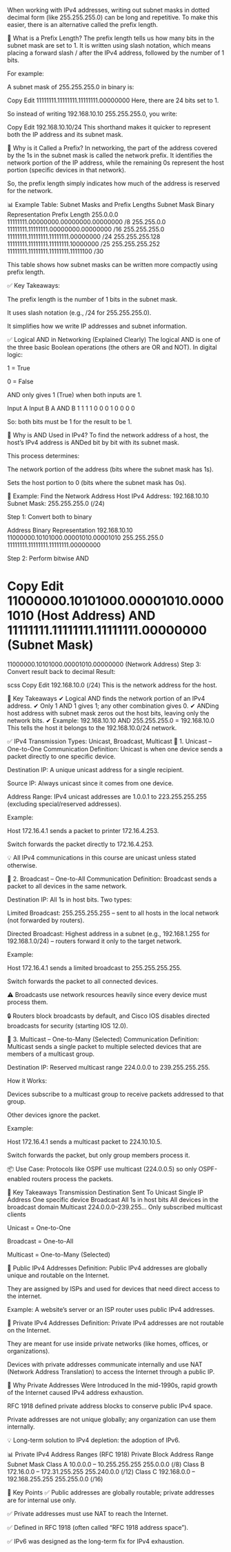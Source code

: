 When working with IPv4 addresses, writing out subnet masks in dotted decimal form (like 255.255.255.0) can be long and repetitive. To make this easier, there is an alternative called the prefix length.

🌟 What is a Prefix Length?
The prefix length tells us how many bits in the subnet mask are set to 1. It is written using slash notation, which means placing a forward slash / after the IPv4 address, followed by the number of 1 bits.

For example:

A subnet mask of 255.255.255.0 in binary is:

Copy
Edit
11111111.11111111.11111111.00000000
Here, there are 24 bits set to 1.

So instead of writing 192.168.10.10 255.255.255.0, you write:

Copy
Edit
192.168.10.10/24
This shorthand makes it quicker to represent both the IP address and its subnet mask.

📌 Why is it Called a Prefix?
In networking, the part of the address covered by the 1s in the subnet mask is called the network prefix. It identifies the network portion of the IP address, while the remaining 0s represent the host portion (specific devices in that network).

So, the prefix length simply indicates how much of the address is reserved for the network.

📊 Example Table: Subnet Masks and Prefix Lengths
Subnet Mask	Binary Representation	Prefix Length
255.0.0.0	11111111.00000000.00000000.00000000	/8
255.255.0.0	11111111.11111111.00000000.00000000	/16
255.255.255.0	11111111.11111111.11111111.00000000	/24
255.255.255.128	11111111.11111111.11111111.10000000	/25
255.255.255.252	11111111.11111111.11111111.11111100	/30

This table shows how subnet masks can be written more compactly using prefix length.

✅ Key Takeaways:

The prefix length is the number of 1 bits in the subnet mask.

It uses slash notation (e.g., /24 for 255.255.255.0).

It simplifies how we write IP addresses and subnet information.

✅ Logical AND in Networking (Explained Clearly)
The logical AND is one of the three basic Boolean operations (the others are OR and NOT). In digital logic:

1 = True

0 = False

AND only gives 1 (True) when both inputs are 1.

Input A	Input B	A AND B
1	1	1
1	0	0
0	1	0
0	0	0

So: both bits must be 1 for the result to be 1.

📌 Why is AND Used in IPv4?
To find the network address of a host, the host’s IPv4 address is ANDed bit by bit with its subnet mask.

This process determines:

The network portion of the address (bits where the subnet mask has 1s).

Sets the host portion to 0 (bits where the subnet mask has 0s).

📝 Example: Find the Network Address
Host IPv4 Address: 192.168.10.10
Subnet Mask: 255.255.255.0 (/24)

Step 1: Convert both to binary

Address	Binary Representation
192.168.10.10	11000000.10101000.00001010.00001010
255.255.255.0	11111111.11111111.11111111.00000000

Step 2: Perform bitwise AND

Copy
Edit
11000000.10101000.00001010.00001010 (Host Address)
AND
11111111.11111111.11111111.00000000 (Subnet Mask)
=
11000000.10101000.00001010.00000000 (Network Address)
Step 3: Convert result back to decimal
Result:

scss
Copy
Edit
192.168.10.0 (/24)
This is the network address for the host.

🌟 Key Takeaways
✔ Logical AND finds the network portion of an IPv4 address.
✔ Only 1 AND 1 gives 1; any other combination gives 0.
✔ ANDing host address with subnet mask zeros out the host bits, leaving only the network bits.
✔ Example:
192.168.10.10 AND 255.255.255.0 = 192.168.10.0
This tells the host it belongs to the 192.168.10.0/24 network.


✅ IPv4 Transmission Types: Unicast, Broadcast, Multicast
📌 1. Unicast – One-to-One Communication
Definition: Unicast is when one device sends a packet directly to one specific device.

Destination IP: A unique unicast address for a single recipient.

Source IP: Always unicast since it comes from one device.

Address Range: IPv4 unicast addresses are 1.0.0.1 to 223.255.255.255 (excluding special/reserved addresses).

Example:

Host 172.16.4.1 sends a packet to printer 172.16.4.253.

Switch forwards the packet directly to 172.16.4.253.

💡 All IPv4 communications in this course are unicast unless stated otherwise.

📌 2. Broadcast – One-to-All Communication
Definition: Broadcast sends a packet to all devices in the same network.

Destination IP: All 1s in host bits. Two types:

Limited Broadcast: 255.255.255.255 – sent to all hosts in the local network (not forwarded by routers).

Directed Broadcast: Highest address in a subnet (e.g., 192.168.1.255 for 192.168.1.0/24) – routers forward it only to the target network.

Example:

Host 172.16.4.1 sends a limited broadcast to 255.255.255.255.

Switch forwards the packet to all connected devices.

⚠️ Broadcasts use network resources heavily since every device must process them.

🔒 Routers block broadcasts by default, and Cisco IOS disables directed broadcasts for security (starting IOS 12.0).

📌 3. Multicast – One-to-Many (Selected) Communication
Definition: Multicast sends a single packet to multiple selected devices that are members of a multicast group.

Destination IP: Reserved multicast range 224.0.0.0 to 239.255.255.255.

How it Works:

Devices subscribe to a multicast group to receive packets addressed to that group.

Other devices ignore the packet.

Example:

Host 172.16.4.1 sends a multicast packet to 224.10.10.5.

Switch forwards the packet, but only group members process it.

📦 Use Case: Protocols like OSPF use multicast (224.0.0.5) so only OSPF-enabled routers process the packets.

🌟 Key Takeaways
Transmission	Destination	Sent To
Unicast	Single IP Address	One specific device
Broadcast	All 1s in host bits	All devices in the broadcast domain
Multicast	224.0.0.0–239.255…	Only subscribed multicast clients

Unicast = One-to-One

Broadcast = One-to-All

Multicast = One-to-Many (Selected)




📌 Public IPv4 Addresses
Definition: Public IPv4 addresses are globally unique and routable on the Internet.

They are assigned by ISPs and used for devices that need direct access to the internet.

Example: A website’s server or an ISP router uses public IPv4 addresses.

📌 Private IPv4 Addresses
Definition: Private IPv4 addresses are not routable on the Internet.

They are meant for use inside private networks (like homes, offices, or organizations).

Devices with private addresses communicate internally and use NAT (Network Address Translation) to access the Internet through a public IP.

🌟 Why Private Addresses Were Introduced
In the mid-1990s, rapid growth of the Internet caused IPv4 address exhaustion.

RFC 1918 defined private address blocks to conserve public IPv4 space.

Private addresses are not unique globally; any organization can use them internally.

💡 Long-term solution to IPv4 depletion: the adoption of IPv6.

📊 Private IPv4 Address Ranges (RFC 1918)
Private Block	Address Range	Subnet Mask
Class A	10.0.0.0 – 10.255.255.255	255.0.0.0 (/8)
Class B	172.16.0.0 – 172.31.255.255	255.240.0.0 (/12)
Class C	192.168.0.0 – 192.168.255.255	255.255.0.0 (/16)

🌟 Key Points
✅ Public addresses are globally routable; private addresses are for internal use only.

✅ Private addresses must use NAT to reach the Internet.

✅ Defined in RFC 1918 (often called “RFC 1918 address space”).

✅ IPv6 was designed as the long-term fix for IPv4 exhaustion.